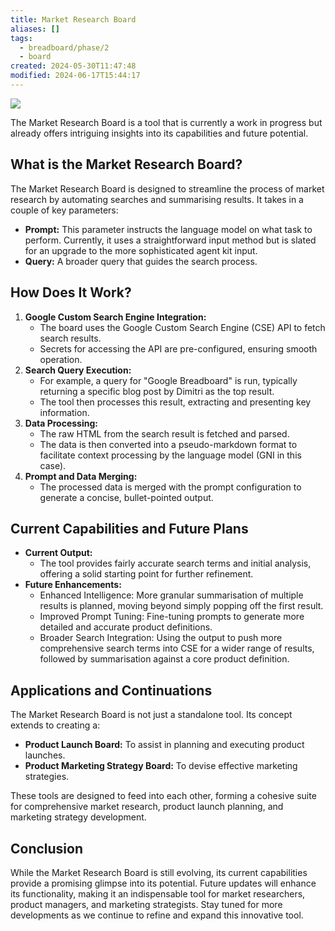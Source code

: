 ```yaml
---
title: Market Research Board
aliases: []
tags:
  - breadboard/phase/2
  - board
created: 2024-05-30T11:47:48
modified: 2024-06-17T15:44:17
---
```


<!-- Market Research and Competitor Analysis boards `[WIP]`

A set of boards to:

- create a definition of a given product
- find competitors
- analyse competitors
- compare competitors
- perform market research

Boards:

- [Market Researcher](https://github.com/ExaDev/breadboard/blob/competitor-analysis/packages/breadboard-web/src/boards/market-researcher.ts)
  [🔗](https://breadboard-ai.web.app/?board=https://raw.githubusercontent.com/ExaDev/breadboard/competitor-analysis/packages/breadboard-web/public/graphs/market-researcher.json)
  - Abstracted out the [[projects/Breadboard/Phase 2/Google Custom Search Engine Tool]]

Continuation: [[projects/Breadboard/Phase 2/Product Launch Board]] and [[projects/Breadboard/Phase 2/Product Marketing Strategy Board]] -->

![](https://youtu.be/GYfLNDM4A5A)

The Market Research Board is a tool that is currently a work in progress but already offers intriguing insights into its capabilities and future potential.

## What is the Market Research Board?

The Market Research Board is designed to streamline the process of market research by automating searches and summarising results. It takes in a couple of key parameters:

- **Prompt:** This parameter instructs the language model on what task to perform. Currently, it uses a straightforward input method but is slated for an upgrade to the more sophisticated agent kit input.
- **Query:** A broader query that guides the search process.

## How Does It Work?

1. **Google Custom Search Engine Integration:**
   - The board uses the Google Custom Search Engine (CSE) API to fetch search results.
   - Secrets for accessing the API are pre-configured, ensuring smooth operation.
2. **Search Query Execution:**
   - For example, a query for "Google Breadboard" is run, typically returning a specific blog post by Dimitri as the top result.
   - The tool then processes this result, extracting and presenting key information.
3. **Data Processing:**
   - The raw HTML from the search result is fetched and parsed.
   - The data is then converted into a pseudo-markdown format to facilitate context processing by the language model (GNI in this case).
4. **Prompt and Data Merging:**
   - The processed data is merged with the prompt configuration to generate a concise, bullet-pointed output.

## Current Capabilities and Future Plans

- **Current Output:**
  - The tool provides fairly accurate search terms and initial analysis, offering a solid starting point for further refinement.
- **Future Enhancements:**
  - Enhanced Intelligence: More granular summarisation of multiple results is planned, moving beyond simply popping off the first result.
  - Improved Prompt Tuning: Fine-tuning prompts to generate more detailed and accurate product definitions.
  - Broader Search Integration: Using the output to push more comprehensive search terms into CSE for a wider range of results, followed by summarisation against a core product definition.

## Applications and Continuations

The Market Research Board is not just a standalone tool. Its concept extends to creating a:

- **Product Launch Board:** To assist in planning and executing product launches.
- **Product Marketing Strategy Board:** To devise effective marketing strategies.

These tools are designed to feed into each other, forming a cohesive suite for comprehensive market research, product launch planning, and marketing strategy development.

## Conclusion

While the Market Research Board is still evolving, its current capabilities provide a promising glimpse into its potential. Future updates will enhance its functionality, making it an indispensable tool for market researchers, product managers, and marketing strategists. Stay tuned for more developments as we continue to refine and expand this innovative tool.
